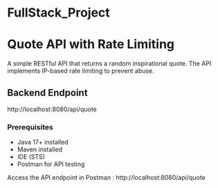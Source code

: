 # FullStack_Project

# Quote API with Rate Limiting

A simple RESTful API that returns a random inspirational quote. The API implements IP-based rate limiting to prevent abuse.


## Backend Endpoint
http://localhost:8080/api/quote


### Prerequisites
- Java 17+ installed
- Maven installed
- IDE (STS)
- Postman for API testing


Access the API endpoint in Postman : http://localhost:8080/api/quote
